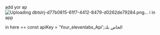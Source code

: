 
add yor ap![Uploading dbtslrj-d77b0815-61f7-4412-8479-d0262de79284.png…]()
i 
in app

in here == const apiKey = 'Your_elevenlabs_Api';الخاص بك
